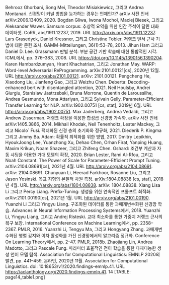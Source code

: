 Behrooz Ghorbani, Song Mei, Theodor Misiakiewicz, 그리고 Andrea Montanari. 신경망이 커널 방법을 능가하는 경우는 언제인가? arXiv 사전 인쇄 arXiv:2006.13409, 2020.
Bogdan Gliwa, Iwona Mochol, Maciej Biesek, 그리고 Aleksander Wawer. Samsum corpus: 추상적 요약을 위한 인간 주석이 달린 대화 데이터셋. CoRR, abs/1911.12237, 2019. URL http://arxiv.org/abs/1911.12237.
Lars Grasedyck, Daniel Kressner, 그리고 Christine Tobler. 저랭크 텐서 근사 기법에 대한 문헌 조사. GAMM-Mitteilungen, 36(1):53–78, 2013.
Jihun Ham 그리고 Daniel D. Lee. Grassmann 판별 분석: 부분 공간 기반 학습에 대한 통합적인 시각. ICML에서, pp. 376–383, 2008. URL https://doi.org/10.1145/1390156.1390204.
Karen Hambardzumyan, Hrant Khachatrian, 그리고 Jonathan May. WARP: Word-level Adversarial ReProgramming. arXiv:2101.00121[cs], 2020년 12월. URL http://arxiv.org/abs/2101.00121. arXiv: 2101.00121.
Pengcheng He, Xiaodong Liu, Jianfeng Gao, 그리고 Weizhu Chen. Deberta: Decoding-enhanced bert with disentangled attention, 2021.
Neil Houlsby, Andrei Giurgiu, Stanislaw Jastrzebski, Bruna Morrone, Quentin de Laroussilhe, Andrea Gesmundo, Mona Attariyan, 그리고 Sylvain Gelly. Parameter-Efficient Transfer Learning for NLP. arXiv:1902.00751 [cs, stat], 2019년 6월. URL http://arxiv.org/abs/1902.00751.
Max Jaderberg, Andrea Vedaldi, 그리고 Andrew Zisserman. 저랭크 확장을 이용한 합성곱 신경망 가속화. arXiv 사전 인쇄 arXiv:1405.3866, 2014.
Mikhail Khodak, Neil Tenenholtz, Lester Mackey, 그리고 Nicolo` Fusi. 팩터화된 신경 층의 초기화와 정규화, 2021.
Diederik P. Kingma 그리고 Jimmy Ba. Adam: 확률적 최적화를 위한 방법, 2017.
Dmitry Lepikhin, HyoukJoong Lee, Yuanzhong Xu, Dehao Chen, Orhan Firat, Yanping Huang, Maxim Krikun, Noam Shazeer, 그리고 Zhifeng Chen. Gshard: 조건부 계산과 자동 샤딩을 이용한 거대 모델의 확장, 2020.
Brian Lester, Rami Al-Rfou, 그리고 Noah Constant. The Power of Scale for Parameter-Efficient Prompt Tuning. arXiv:2104.08691[cs], 2021년 4월. URL http://arxiv.org/abs/2104.08691. arXiv: 2104.08691.
Chunyuan Li, Heerad Farkhoor, Rosanne Liu, 그리고 Jason Yosinski. 목표 지형의 본질적 차원 측정. arXiv:1804.08838 [cs, stat], 2018년 4월. URL http://arxiv.org/abs/1804.08838. arXiv: 1804.08838.
Xiang Lisa Li 그리고 Percy Liang. Prefix-Tuning: 생성을 위한 연속적인 프롬프트 최적화. arXiv:2101.00190[cs], 2021년 1월. URL http://arxiv.org/abs/2101.00190.
Yuanzhi Li 그리고 Yingyu Liang. 구조화된 데이터를 통한 과매개변수화된 신경망 학습. Advances in Neural Information Processing Systems에서, 2018.
Yuanzhi Li, Yingyu Liang, 그리고 Andrej Risteski. 교대 최소화를 통한 가중치 저랭크 근사의 복구 보장. International Conference on Machine Learning에서, pp. 2358–2367. PMLR, 2016.
Yuanzhi Li, Tengyu Ma, 그리고 Hongyang Zhang. 과매개변수화된 행렬 감지와 이차 활성화를 가진 신경망에서의 알고리즘 정규화. Conference On Learning Theory에서, pp. 2–47. PMLR, 2018b.
Zhaojiang Lin, Andrea Madotto, 그리고 Pascale Fung. 파라미터 효율적인 전이 학습을 통한 다재다능한 생성 언어 모델 탐색. Association for Computational Linguistics: EMNLP 2020의 발견, pp. 441–459, 온라인, 2020년 11월. Association for Computational Linguistics. doi: 10.18653/v1/2020.findings-emnlp.41. URL https://aclanthology.org/2020.findings-emnlp.41.
14
[TABLE: page14_table1.png]